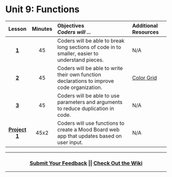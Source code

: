 # Unit 9: Functions




|Lesson|Minutes|Objectives <br> *Coders will ...*|Additional Resources|
|:-------:|:-------:|:-------|:-------|
|[**1**](https://docs.google.com/presentation/d/1sHwBT7XWtX9y7iGeJzEtGmbaRMySW-Z1OlQ7T16cNPw/edit#slide=id.g3d072d6db7_0_0)|45| Coders will be able to break long sections of code in to smaller, easier to understand pieces. |N/A|
|[**2**](https://docs.google.com/presentation/d/1d56mDl5ejCwjV2olyUZb744qarMwuF1tWK8OueiSHl4/edit#slide=id.g3d07f62913_0_0)|45| Coders will be able to write their own function declarations to improve code organization. |[Color Grid](https://popcode.org/?snapshot=cd76e4eb-6fee-4f70-8ef3-ff390669bc2a)|
|[**3**](https://docs.google.com/presentation/d/1ugVlFOojy0CjSVVrRvItJw2oK5GUIBQ0FChLSWCyDnk/edit#slide=id.g3d060571d2_0_0)|45| Coders will be able to use parameters and arguments to reduce duplication in code. |N/A|
|[**Project 1**](https://docs.google.com/presentation/d/17OIo730EX3OjStNsa-SMTN32iopuAe2C0-AdoTcpoBA/edit#slide=id.g561eef50e8_0_189)|45x2|Coders will use functions to create a Mood Board web app that updates based on user input.|N/A|

----
<h3 align="center"><a href="https://docs.google.com/forms/d/e/1FAIpQLSeLpI-m6UKvIxk97F8R1iidFRaYXJ3dfcUuIjx2Pz0WMfO1SA/viewform">Submit Your Feedback</a> || <a href="https://github.com/ScriptEdcurriculum/curriculum18-19/wiki">Check Out the Wiki</a> </h3>

----
